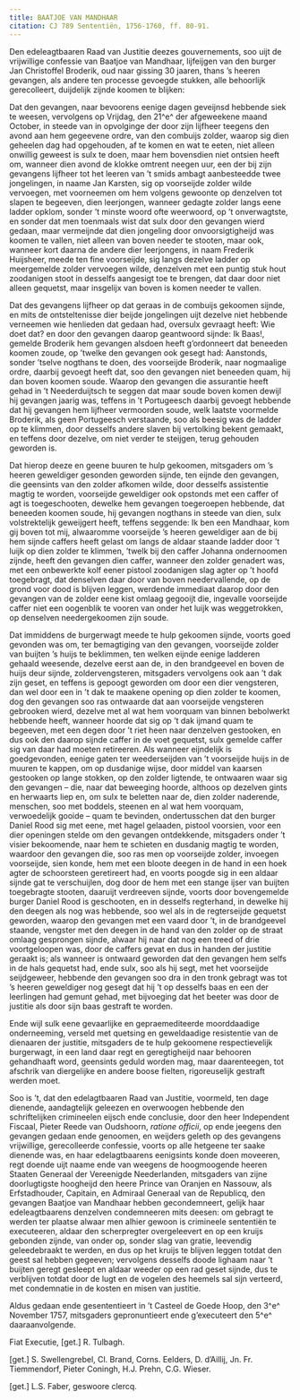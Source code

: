 ```yaml
---
title: BAATJOE VAN MANDHAAR
citation: CJ 789 Sententiën, 1756-1760, ff. 80-91.
---
```


Den edeleagtbaaren Raad van Justitie deezes gouvernements, soo uijt de vrijwillige confessie van Baatjoe van Mandhaar, lijfeijgen van den burger Jan Christoffel Broderik, oud naar gissing 30 jaaren, thans ’s heeren gevangen, als andere ten processe gevoegde stukken, alle behoorlijk gerecolleert, duijdelijk zijnde koomen te blijken:

Dat den gevangen, naar bevoorens eenige dagen geveijnsd hebbende siek te weesen, vervolgens op Vrijdag, den 21^e^ der afgeweekene maand October, in steede van in opvolginge der door zijn lijfheer teegens den avond aan hem gegeevene ordre, van den combuijs zolder, waarop sig dien geheelen dag had opgehouden, af te komen en wat te eeten, niet alleen onwillig geweest is sulx te doen, maar hem bovensdien niet ontsien heeft om, wanneer dien avond de klokke omtrent neegen uur, een der bij zijn gevangens lijfheer tot het leeren van ’t smids ambagt aanbesteedde twee jongelingen, in naame Jan Karsten, sig op voorseijde zolder wilde vervoegen, met voorneemen om hem volgens gewoonte op denzelven tot slapen te begeeven, dien leerjongen, wanneer gedagte zolder langs eene ladder opklom, sonder ’t minste woord ofte weerwoord, op ’t onverwagtste, en sonder dat men toenmaals wist dat sulx door den gevangen wierd gedaan, maar vermeijnde dat dien jongeling door onvoorsigtigheijd was koomen te vallen, niet alleen van boven needer te stooten, maar ook, wanneer kort daarna de andere dier leerjongens, in naam Frederik Huijsheer, meede ten fine voorseijde, sig langs dezelve ladder op meergemelde zolder vervoegen wilde, denzelven met een puntig stuk hout zoodanigen stoot in desselfs aangesigt toe te brengen, dat daar door niet alleen gequetst, maar insgelijx van boven is komen needer te vallen.

Dat des gevangens lijfheer op dat geraas in de combuijs gekoomen sijnde, en mits de ontsteltenisse dier beijde jongelingen uijt dezelve niet hebbende verneemen wie henlieden dat gedaan had, oversulx gevraagt heeft: Wie doet dat? en door den gevangen daarop geantwoord sijnde: Ik Baas!, gemelde Broderik hem gevangen alsdoen heeft g’ordonneert dat beneeden koomen zoude, op ’twelke den gevangen ook gesegt had: Aanstonds, sonder ’tselve nogthans te doen, des voorseijde Broderik, naar nogmaalige ordre, daarbij gevoegt heeft dat, soo den gevangen niet beneeden quam, hij dan boven koomen soude. Waarop den gevangen die assurantie heeft gehad in ’t Neederduijtsch te seggen dat maar soude boven komen dewijl hij gevangen jaarig was, teffens in ’t Portugeesch daarbij gevoegt hebbende dat hij gevangen hem lijfheer vermoorden soude, welk laatste voormelde Broderik, als geen Portugeesch verstaande, soo als beesig was de ladder op te klimmen, door desselfs andere slaven bij vertolking bekent gemaakt, en teffens door dezelve, om niet verder te steijgen, terug gehouden geworden is.

Dat hierop deeze en geene buuren te hulp gekoomen, mitsgaders om ’s heeren geweldiger gesonden geworden sijnde, ten eijnde den gevangen, die geensints van den zolder afkomen wilde, door desselfs assistentie magtig te worden, voorseijde geweldiger ook opstonds met een caffer of agt is toegeschooten, dewelke hem gevangen toegeroepen hebbende, dat beneeden koomen soude, hij gevangen nogthans in steede van dien, sulx volstrektelijk geweijgert heeft, teffens seggende: Ik ben een Mandhaar, kom gij boven tot mij, alwaaromme voorseijde ’s heeren geweldiger aan de bij hem sijnde caffers heeft gelast om langs de aldaar staande ladder door ’t luijk op dien zolder te klimmen, ’twelk bij den caffer Johanna ondernoomen zijnde, heeft den gevangen dien caffer, wanneer den zolder genadert was, met een onbewerkte kolf eener pistool zoodanigen slag agter op ’t hoofd toegebragt, dat denselven daar door van boven needervallende, op de grond voor dood is blijven leggen, werdende immediaat daarop door den gevangen van de zolder eene kist omlaag gegooijt die, ingevalle voorseijde caffer niet een oogenblik te vooren van onder het luijk was weggetrokken, op denselven needergekoomen zijn soude.

Dat immiddens de burgerwagt meede te hulp gekoomen sijnde, voorts goed gevonden was om, ter bemagtiging van den gevangen, voorseijde zolder van buijten ’s huijs te beklimmen, ten welken eijnde eenige ladderen gehaald weesende, dezelve eerst aan de, in den brandgeevel en boven de huijs deur sijnde, zoldervengsteren, mitsgaders vervolgens ook aan ’t dak zijn geset, en teffens is gepoogt geworden om door een dier vengsteren, dan wel door een in ’t dak te maakene opening op dien zolder te koomen, dog den gevangen soo ras ontwaarde dat aan voorseijde vengsteren gebrooken wierd, dezelve met al wat hem voorquam van binnen bebolwerkt hebbende heeft, wanneer hoorde dat sig op ’t dak ijmand quam te begeeven, met een degen door ’t riet heen naar denzelven gestooken, en dus ook den daarop sijnde caffer in de voet gequetst, sulx gemelde caffer sig van daar had moeten retireeren. Als wanneer eijndelijk is goedgevonden, eenige gaten ter weederseijden van ’t voorseijde huijs in de muuren te kappen, om op dusdanige wijse, door middel van kaarsen gestooken op lange stokken, op den zolder ligtende, te ontwaaren waar sig den gevangen – die, naar dat beweeging hoorde, althoos op dezelven gints en herwaarts liep en, om sulx te beletten naar de, dien zolder naderende, menschen, soo met boddels, steenen en al wat hem voorquam, verwoedelijk gooide – quam te bevinden, ondertusschen dat den burger Daniel Rood sig met eene, met hagel gelaaden, pistool voorsien, voor een dier openingen stelde om den gevangen ontdekkende, mitsgaders onder ’t visier bekoomende, naar hem te schieten en dusdanig magtig te worden, waardoor den gevangen die, soo ras men op voorseijde zolder, invoegen voorseijde, sien konde, hem met een bloote deegen in de hand in een hoek agter de schoorsteen geretireert had, en voorts poogde sig in een aldaar sijnde gat te verschuijlen, dog door de hem met een stange ijser van buijten toegebragte stooten, daaruijt verdreeven sijnde, voorts door bovengemelde burger Daniel Rood is geschooten, en in desselfs regterhand, in dewelke hij den deegen als nog was hebbende, soo wel als in de regterseijde gequetst geworden, waarop den gevangen met een vaard door ’t, in de brandgeevel staande, vengster met den deegen in de hand van den zolder op de straat omlaag gesprongen sijnde, alwaar hij naar dat nog een treed of drie voortgeloopen was, door de caffers gevat en dus in handen der justitie geraakt is; als wanneer is ontwaard geworden dat den gevangen hem selfs in de hals gequetst had, ende sulx, soo als hij segt, met het voorseijde seijdgeweer, hebbende den gevangen soo dra in den tronk gebragt was tot ’s heeren geweldiger nog gesegt dat hij ’t op desselfs baas en een der leerlingen had gemunt gehad, met bijvoeging dat het beeter was door de justitie als door sijn baas gestraft te worden.

Ende wijl sulk eene gevaarlijke en gepraemediteerde moorddaadige onderneeming, verseld met quetsing en geweldaadige resistentie van de dienaaren der justitie, mitsgaders de te hulp gekoomene respectievelijk burgerwagt, in een land daar regt en geregtigheijd naar behooren gehandhaaft word, geensints geduld worden mag, maar daarenteegen, tot afschrik van diergelijke en andere boose fielten, rigoreuselijk gestraft werden moet.

Soo is ’t, dat den edelagtbaaren Raad van Justitie, voormeld, ten dage dienende, aandagtelijk geleezen en overwoogen hebbende den schriftelijken crimineelen eijsch ende conclusie, door den heer Independent Fiscaal, Pieter Reede van Oudshoorn, *ratione officii*, op ende jeegens den gevangen gedaan ende genoomen, en weijders geleth op des gevangens vrijwillige, gerecolleerde confessie, voorts op alle hetgeene ter saake dienende was, en haar edelagtbaarens eenigsints konde doen moveeren, regt doende uijt naame ende van weegens de hoogmoogende heeren Staaten Generaal der Vereenigde Neederlanden, mitsgaders van zijne doorlugtigste hoogheijd den heere Prince van Oranjen en Nassouw, als Erfstadhouder, Capitain, en Admiraal Generaal van de Republicq, den gevangen Baatjoe van Mandhaar hebben gecondemneert, gelijk haar edeleagtbaarens denzelven condemneeren mits deesen: om gebragt te werden ter plaatse alwaar men alhier gewoon is crimineele sententiën te executeeren, aldaar den scherpregter overgeleevert en op een kruijs gebonden zijnde, van onder op, sonder slag van gratie, leevendig geleedebraakt te werden, en dus op het kruijs te blijven leggen totdat den geest sal hebben gegeeven; vervolgens desselfs doode lighaam naar ’t buijten geregt gesleept en aldaar weeder op een rad geset sijnde, dus te verblijven totdat door de lugt en de vogelen des heemels sal sijn verteerd, met condemnatie in de kosten en misen van justitie.

Aldus gedaan ende gesententieert in ’t Casteel de Goede Hoop, den 3^e^ November 1757, mitsgaders gepronuntieert ende g’executeert den 5^e^ daaraanvolgende.

Fiat Executie, \[get.\] R. Tulbagh.

\[get.\] S. Swellengrebel, Cl. Brand, Corns. Eelders, D. d’Aillij, Jn. Fr. Tiemmendorf, Pieter Coningh, H.J. Prehn, C.G. Wieser.

\[get.\] L.S. Faber, geswoore clercq.